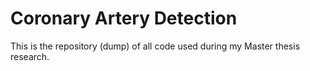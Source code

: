 # Coronary Artery Detection

This is the repository (dump) of all code used during my Master thesis research.
